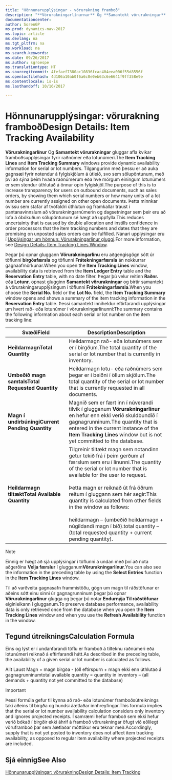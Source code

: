 ```yaml
---
title: "Hönnunarupplýsingar - vörurakning framboð"
description: "**Vörurakningarlínurnar** Og **Samantekt vörurakningar** gluggar afla kvikar framboðsupplýsingar fyrir raðnúmer eða lotunúmeri. Tilgangurinn með þessu er að auka gagnsæi fyrir notendur á fylgiskjölum á útleið, svo sem sölupöntunum, með því að sýna þeim hvaða raðnúmerum eða hve mörgum einingum lotunúmers er sem stendur úthlutað á önnur opin fylgiskjöl. Þetta minnkar óvissu sem stafar af tvöfaldri úthlutun og framkallar traust í pantanavinnslum að vörurakningarnúmerin og dagsetningar sem þeir eru að lofa á óbókuðum sölupöntunum sé hægt að uppfylla."
documentationcenter: 
author: SorenGP
ms.prod: dynamics-nav-2017
ms.topic: article
ms.devlang: na
ms.tgt_pltfrm: na
ms.workload: na
ms.search.keywords: 
ms.date: 09/26/2017
ms.author: sgroespe
ms.translationtype: HT
ms.sourcegitcommit: 4fefaef7380ac10836fcac404eea006f55d8556f
ms.openlocfilehash: 4d106a10ab0f6a6c0e0eb63c6e6641f9ff358e9e
ms.contentlocale: is-is
ms.lasthandoff: 10/16/2017

---
```

# <a name="design-details-item-tracking-availability"></a><span data-ttu-id="a54f7-105">Hönnunarupplýsingar: vörurakning framboð</span><span class="sxs-lookup"><span data-stu-id="a54f7-105">Design Details: Item Tracking Availability</span></span>
<span data-ttu-id="a54f7-106">**Vörurakningarlínur** Og **Samantekt vörurakningar** gluggar afla kvikar framboðsupplýsingar fyrir raðnúmer eða lotunúmeri.</span><span class="sxs-lookup"><span data-stu-id="a54f7-106">The **Item Tracking Lines** and **Item Tracking Summary** windows provide dynamic availability information for serial or lot numbers.</span></span> <span data-ttu-id="a54f7-107">Tilgangurinn með þessu er að auka gagnsæi fyrir notendur á fylgiskjölum á útleið, svo sem sölupöntunum, með því að sýna þeim hvaða raðnúmerum eða hve mörgum einingum lotunúmers er sem stendur úthlutað á önnur opin fylgiskjöl.</span><span class="sxs-lookup"><span data-stu-id="a54f7-107">The purpose of this is to increase transparency for users on outbound documents, such as sales orders, by showing them which serial numbers or how many units of a lot number are currently assigned on other open documents.</span></span> <span data-ttu-id="a54f7-108">Þetta minnkar óvissu sem stafar af tvöfaldri úthlutun og framkallar traust í pantanavinnslum að vörurakningarnúmerin og dagsetningar sem þeir eru að lofa á óbókuðum sölupöntunum sé hægt að uppfylla.</span><span class="sxs-lookup"><span data-stu-id="a54f7-108">This reduces uncertainty that is caused by double allocation and instills confidence in order processors that the item tracking numbers and dates that they are promising on unposted sales orders can be fulfilled.</span></span> <span data-ttu-id="a54f7-109">Nánari upplýsingar eru í [Upplýsingar um hönnun: Vörurakningarlínur gluggi](design-details-item-tracking-lines-window.md).</span><span class="sxs-lookup"><span data-stu-id="a54f7-109">For more information, see [Design Details: Item Tracking Lines Window](design-details-item-tracking-lines-window.md).</span></span>  

 <span data-ttu-id="a54f7-110">Þegar þú opnar gluggann **Vörurakningarlínu** eru aðgengisgögn sótt úr töflunni **birgðafærsla** og töflunni **Frátekningarfærsla** án nokkurrar gagnaafmörkunar.</span><span class="sxs-lookup"><span data-stu-id="a54f7-110">When you open the **Item Tracking Lines** window, availability data is retrieved from the **Item Ledger Entry** table and the **Reservation Entry** table, with no date filter.</span></span> <span data-ttu-id="a54f7-111">Þegar þú velur reitinn **Raðnr.** eða **Lotunr.** opnast glugginn **Samantekt vörurakningar** og birtir samantekt á vörurakningarupplýsingum í töflunni **Frátekningarfærsla**.</span><span class="sxs-lookup"><span data-stu-id="a54f7-111">When you choose the **Serial No.** field or the **Lot No.** field, the **Item Tracking Summary** window opens and shows a summary of the item tracking information in the **Reservation Entry** table.</span></span> <span data-ttu-id="a54f7-112">Þessi samantekt inniheldur eftirfarandi upplýsingar um hvert rað- eða lotunúmer í vörurakningarlínunni:</span><span class="sxs-lookup"><span data-stu-id="a54f7-112">The summary contains the following information about each serial or lot number on the item tracking line:</span></span>  

|<span data-ttu-id="a54f7-113">Svæði</span><span class="sxs-lookup"><span data-stu-id="a54f7-113">Field</span></span>|<span data-ttu-id="a54f7-114">Description</span><span class="sxs-lookup"><span data-stu-id="a54f7-114">Description</span></span>|  
|---------------------------------|---------------------------------------|  
|<span data-ttu-id="a54f7-115">**Heildarmagn**</span><span class="sxs-lookup"><span data-stu-id="a54f7-115">**Total Quantity**</span></span>|<span data-ttu-id="a54f7-116">Heildarmagn rað- eða lotunúmers sem er í birgðum.</span><span class="sxs-lookup"><span data-stu-id="a54f7-116">The total quantity of the serial or lot number that is currently in inventory.</span></span>|  
|<span data-ttu-id="a54f7-117">**Umbeðið magn samtals**</span><span class="sxs-lookup"><span data-stu-id="a54f7-117">**Total Requested Quantity**</span></span>|<span data-ttu-id="a54f7-118">Heildarmagn lotu- eða raðnúmers sem þegar er í beiðni í öllum skjölum.</span><span class="sxs-lookup"><span data-stu-id="a54f7-118">The total quantity of the serial or lot number that is currently requested in all documents.</span></span>|  
|<span data-ttu-id="a54f7-119">**Magn í undirbúningi**</span><span class="sxs-lookup"><span data-stu-id="a54f7-119">**Current Pending Quantity**</span></span>|<span data-ttu-id="a54f7-120">Magnið sem er fært inn í núverandi tilvik í glugganum **Vörurakningarlínur** en hefur enn ekki verið skuldbundið í gagnagrunninum.</span><span class="sxs-lookup"><span data-stu-id="a54f7-120">The quantity that is entered in the current instance of the **Item Tracking Lines** window but is not yet committed to the database.</span></span>|  
|<span data-ttu-id="a54f7-121">**Heildarmagn tiltækt**</span><span class="sxs-lookup"><span data-stu-id="a54f7-121">**Total Available Quantity**</span></span>|<span data-ttu-id="a54f7-122">Tilgreinir tiltækt magn sem notandinn getur tekið frá í þeim gerðum af færslum sem eru í línunni.</span><span class="sxs-lookup"><span data-stu-id="a54f7-122">The quantity of the serial or lot number that is available for the user to request.</span></span><br /><br /> <span data-ttu-id="a54f7-123">Þetta magn er reiknað út frá öðrum reitum í gluggann sem hér segir:</span><span class="sxs-lookup"><span data-stu-id="a54f7-123">This quantity is calculated from other fields in the window as follows:</span></span><br /><br /> <span data-ttu-id="a54f7-124">heildarmagn – (umbeðið heildarmagn + núgildandi magn í bið).</span><span class="sxs-lookup"><span data-stu-id="a54f7-124">total quantity – (total requested quantity + current pending quantity).</span></span>|  

> [!NOTE]  
>  <span data-ttu-id="a54f7-125">Einnig er hægt að sjá upplýsingar í töflunni á undan með því að nota aðgerðina **Velja færslur** í glugganum**Vörurakningarlínur**.</span><span class="sxs-lookup"><span data-stu-id="a54f7-125">You can also see the information in the preceding table by using the **Select Entries** function in the **Item Tracking Lines** window.</span></span>  

 <span data-ttu-id="a54f7-126">Til að varðveita gagnasafn frammistöðu, gögn um magn til ráðstöfunar er aðeins sótt einu sinni úr gagnagrunninum þegar þú opnar **Vörurakningarlínur** glugga og þegar þú notar **Endurnýja Til ráðstöfunar** eiginleikann í glugganum.</span><span class="sxs-lookup"><span data-stu-id="a54f7-126">To preserve database performance, availability data is only retrieved once from the database when you open the **Item Tracking Lines** window and when you use the **Refresh Availability** function in the window.</span></span>  

## <a name="calculation-formula"></a><span data-ttu-id="a54f7-127">Tegund útreiknings</span><span class="sxs-lookup"><span data-stu-id="a54f7-127">Calculation Formula</span></span>  
 <span data-ttu-id="a54f7-128">Eins og lýst er í undanfarandi töflu er framboð á tilteknu raðnúmeri eða lotunúmeri reiknað á eftirfarandi hátt.</span><span class="sxs-lookup"><span data-stu-id="a54f7-128">As described in the preceding table, the availability of a given serial or lot number is calculated as follows.</span></span>  

 <span data-ttu-id="a54f7-129">Allt Laust Magn = magn birgða - (öll eftirspurn + magn ekki enn úthlutað á gagnagrunninum</span><span class="sxs-lookup"><span data-stu-id="a54f7-129">total available quantity = quantity in inventory – (all demands + quantity not yet committed to the database)</span></span>  

> [!IMPORTANT]  
>  <span data-ttu-id="a54f7-130">Þessi formúla gefur til kynna að rað- eða lotunúmer framboðsútreiknings taki aðeins til birgða og hundsi áætlaðar innhreyfingar.</span><span class="sxs-lookup"><span data-stu-id="a54f7-130">This formula implies that the serial or lot number availability calculation considers only inventory and ignores projected receipts.</span></span> <span data-ttu-id="a54f7-131">Í samræmi hefur framboð sem ekki hefur verið bókað í birgðir ekki áhrif á framboð vörurakningar öfugt við eðlilegt vöruframboð þar sem áætlaðar móttökur eru teknar með.</span><span class="sxs-lookup"><span data-stu-id="a54f7-131">Accordingly, supply that is not yet posted to inventory does not affect item tracking availability, as opposed to regular item availability where projected receipts are included.</span></span>  

## <a name="see-also"></a><span data-ttu-id="a54f7-132">Sjá einnig</span><span class="sxs-lookup"><span data-stu-id="a54f7-132">See Also</span></span>  
 [<span data-ttu-id="a54f7-133">Hönnunarupplýsingar: vörurakning</span><span class="sxs-lookup"><span data-stu-id="a54f7-133">Design Details: Item Tracking</span></span>](design-details-item-tracking.md)

